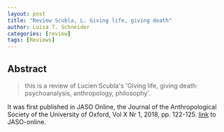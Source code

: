 ```yaml
---
layout: post
title: "Review Scubla, L. Giving life, giving death"
author: Luisa T. Schneider
categories: [review]
tags: [Reviews]
---
```

## Abstract
> this is a review of Lucien Scubla's 'Giving life, giving death: psychoanalysis, anthropology, philosophy'. 

It was first published in JASO Online, the Journal of the Anthropological Society of the University of Oxford, Vol X Nr 1, 2018, pp. 122-125. [link](https://www.anthro.ox.ac.uk/jaso/current-issue) to JASO-online.
